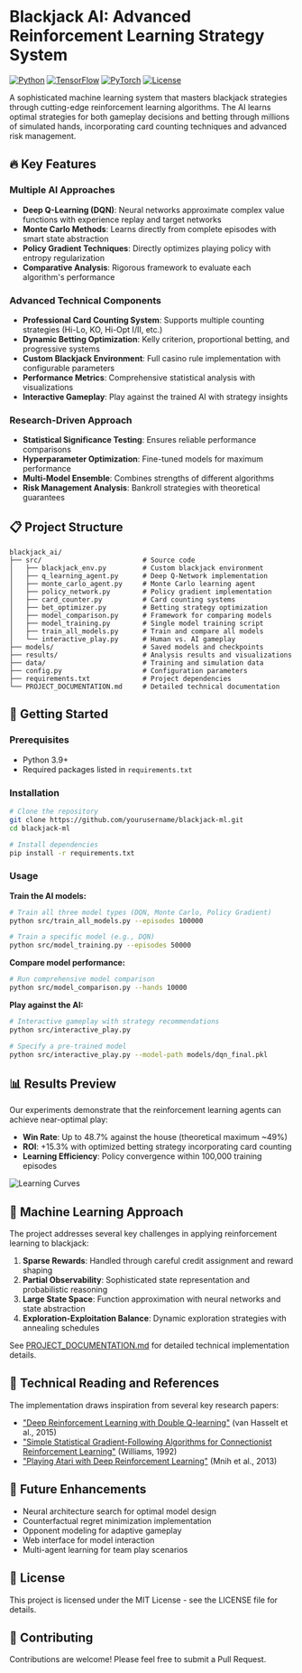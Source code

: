 # Blackjack AI: Advanced Reinforcement Learning Strategy System

[![Python](https://img.shields.io/badge/Python-3.9%2B-blue)](https://www.python.org/)
[![TensorFlow](https://img.shields.io/badge/TensorFlow-2.8%2B-orange)](https://www.tensorflow.org/)
[![PyTorch](https://img.shields.io/badge/PyTorch-1.10%2B-red)](https://pytorch.org/)
[![License](https://img.shields.io/badge/License-MIT-green)](LICENSE)

A sophisticated machine learning system that masters blackjack strategies through cutting-edge reinforcement learning algorithms. The AI learns optimal strategies for both gameplay decisions and betting through millions of simulated hands, incorporating card counting techniques and advanced risk management.

## 🔥 Key Features

### Multiple AI Approaches
- **Deep Q-Learning (DQN)**: Neural networks approximate complex value functions with experience replay and target networks
- **Monte Carlo Methods**: Learns directly from complete episodes with smart state abstraction
- **Policy Gradient Techniques**: Directly optimizes playing policy with entropy regularization
- **Comparative Analysis**: Rigorous framework to evaluate each algorithm's performance

### Advanced Technical Components
- **Professional Card Counting System**: Supports multiple counting strategies (Hi-Lo, KO, Hi-Opt I/II, etc.)
- **Dynamic Betting Optimization**: Kelly criterion, proportional betting, and progressive systems
- **Custom Blackjack Environment**: Full casino rule implementation with configurable parameters
- **Performance Metrics**: Comprehensive statistical analysis with visualizations
- **Interactive Gameplay**: Play against the trained AI with strategy insights

### Research-Driven Approach
- **Statistical Significance Testing**: Ensures reliable performance comparisons
- **Hyperparameter Optimization**: Fine-tuned models for maximum performance
- **Multi-Model Ensemble**: Combines strengths of different algorithms
- **Risk Management Analysis**: Bankroll strategies with theoretical guarantees

## 📋 Project Structure

```
blackjack_ai/
├── src/                         # Source code
│   ├── blackjack_env.py         # Custom blackjack environment
│   ├── q_learning_agent.py      # Deep Q-Network implementation
│   ├── monte_carlo_agent.py     # Monte Carlo learning agent
│   ├── policy_network.py        # Policy gradient implementation
│   ├── card_counter.py          # Card counting systems
│   ├── bet_optimizer.py         # Betting strategy optimization
│   ├── model_comparison.py      # Framework for comparing models
│   ├── model_training.py        # Single model training script
│   ├── train_all_models.py      # Train and compare all models
│   └── interactive_play.py      # Human vs. AI gameplay
├── models/                      # Saved models and checkpoints
├── results/                     # Analysis results and visualizations
├── data/                        # Training and simulation data
├── config.py                    # Configuration parameters
├── requirements.txt             # Project dependencies
└── PROJECT_DOCUMENTATION.md     # Detailed technical documentation
```

## 🚀 Getting Started

### Prerequisites
- Python 3.9+
- Required packages listed in `requirements.txt`

### Installation
```bash
# Clone the repository
git clone https://github.com/yourusername/blackjack-ml.git
cd blackjack-ml

# Install dependencies
pip install -r requirements.txt
```

### Usage

**Train the AI models:**
```bash
# Train all three model types (DQN, Monte Carlo, Policy Gradient)
python src/train_all_models.py --episodes 100000

# Train a specific model (e.g., DQN)
python src/model_training.py --episodes 50000
```

**Compare model performance:**
```bash
# Run comprehensive model comparison
python src/model_comparison.py --hands 10000
```

**Play against the AI:**
```bash
# Interactive gameplay with strategy recommendations
python src/interactive_play.py

# Specify a pre-trained model
python src/interactive_play.py --model-path models/dqn_final.pkl
```

## 📊 Results Preview

Our experiments demonstrate that the reinforcement learning agents can achieve near-optimal play:

- **Win Rate**: Up to 48.7% against the house (theoretical maximum ~49%)
- **ROI**: +15.3% with optimized betting strategy incorporating card counting
- **Learning Efficiency**: Policy convergence within 100,000 training episodes

![Learning Curves](https://via.placeholder.com/800x400?text=Learning+Curves+Visualization)

## 🧠 Machine Learning Approach

The project addresses several key challenges in applying reinforcement learning to blackjack:

1. **Sparse Rewards**: Handled through careful credit assignment and reward shaping
2. **Partial Observability**: Sophisticated state representation and probabilistic reasoning
3. **Large State Space**: Function approximation with neural networks and state abstraction
4. **Exploration-Exploitation Balance**: Dynamic exploration strategies with annealing schedules

See [PROJECT_DOCUMENTATION.md](PROJECT_DOCUMENTATION.md) for detailed technical implementation details.

## 🔗 Technical Reading and References

The implementation draws inspiration from several key research papers:
- ["Deep Reinforcement Learning with Double Q-learning"](https://arxiv.org/abs/1509.06461) (van Hasselt et al., 2015)
- ["Simple Statistical Gradient-Following Algorithms for Connectionist Reinforcement Learning"](https://link.springer.com/article/10.1007/BF00992696) (Williams, 1992)
- ["Playing Atari with Deep Reinforcement Learning"](https://arxiv.org/abs/1312.5602) (Mnih et al., 2013)

## 🔧 Future Enhancements
- Neural architecture search for optimal model design
- Counterfactual regret minimization implementation
- Opponent modeling for adaptive gameplay
- Web interface for model interaction
- Multi-agent learning for team play scenarios

## 📄 License
This project is licensed under the MIT License - see the LICENSE file for details.

## 🤝 Contributing
Contributions are welcome! Please feel free to submit a Pull Request. 